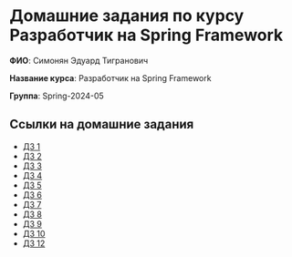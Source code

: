 # Домашние задания по курсу Разработчик на Spring Framework

**ФИО**: Симонян Эдуард Тигранович

**Название курса**: Разработчик на Spring Framework

**Группа**: Spring-2024-05

## Ссылки на домашние задания

- [ДЗ 1](hw01-xml-config)
- [ДЗ 2](hw02-annotation-config)
- [ДЗ 3](hw03-spring-boot)
- [ДЗ 4](hw04-spring-shell)
- [ДЗ 5](hw05-jdbc-hard)
- [ДЗ 6](hw06-spring-jpa)
- [ДЗ 7](hw07-spring-data-jpa)
- [ДЗ 8](hw08-mongo)
- [ДЗ 9](hw09-spring-mvc)
- [ДЗ 10](hw10-spring-mvc-rest)
- [ДЗ 12](hw12-spring-security-acl)
